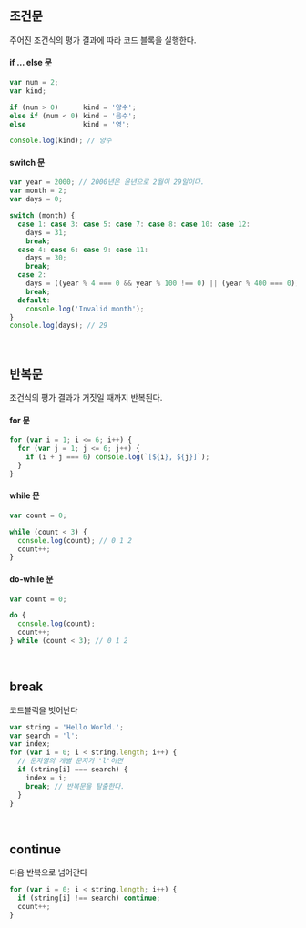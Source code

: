 ## 조건문 
주어진 조건식의 평가 결과에 따라 코드 블록을 실행한다.



#### if ... else 문
```javascript
var num = 2;
var kind;

if (num > 0)      kind = '양수';
else if (num < 0) kind = '음수';
else              kind = '영';

console.log(kind); // 양수
```

#### switch 문

```javascript
var year = 2000; // 2000년은 윤년으로 2월이 29일이다.
var month = 2;
var days = 0;

switch (month) {
  case 1: case 3: case 5: case 7: case 8: case 10: case 12:
    days = 31;
    break;
  case 4: case 6: case 9: case 11:
    days = 30;
    break;
  case 2:
    days = ((year % 4 === 0 && year % 100 !== 0) || (year % 400 === 0)) ? 29 : 28;
    break;
  default:
    console.log('Invalid month');
}
console.log(days); // 29
```


<br/>


## 반복문
조건식의 평가 결과가 거짓일 때까지 반복된다.
#### for 문
```javascript
for (var i = 1; i <= 6; i++) {
  for (var j = 1; j <= 6; j++) {
    if (i + j === 6) console.log(`[${i}, ${j}]`);
  }
}
```

#### while 문
```javascript
var count = 0;

while (count < 3) {
  console.log(count); // 0 1 2
  count++;
}
```

#### do-while 문
```javascript
var count = 0;

do {
  console.log(count);
  count++;
} while (count < 3); // 0 1 2
```


<br/>


## break
코드블럭을 벗어난다
```javascript
var string = 'Hello World.';
var search = 'l';
var index;
for (var i = 0; i < string.length; i++) {
  // 문자열의 개별 문자가 'l'이면
  if (string[i] === search) {
    index = i;
    break; // 반복문을 탈출한다.
  }
}
```

<br/>


## continue
다음 반복으로 넘어간다
```javascript
for (var i = 0; i < string.length; i++) {
  if (string[i] !== search) continue;
  count++;
}
```
